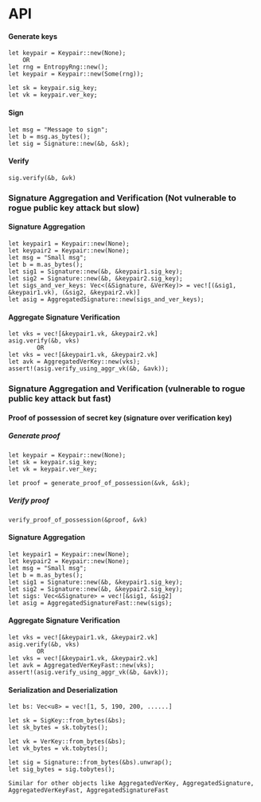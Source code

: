 # API

#### Generate keys
```
let keypair = Keypair::new(None);
    OR
let rng = EntropyRng::new();
let keypair = Keypair::new(Some(rng));

let sk = keypair.sig_key;
let vk = keypair.ver_key;
```

#### Sign
```
let msg = "Message to sign";
let b = msg.as_bytes();
let sig = Signature::new(&b, &sk);
```

#### Verify
```
sig.verify(&b, &vk)
```


### Signature Aggregation and Verification (Not vulnerable to rogue public key attack but slow)
#### Signature Aggregation 
```
let keypair1 = Keypair::new(None);
let keypair2 = Keypair::new(None);
let msg = "Small msg";
let b = m.as_bytes();
let sig1 = Signature::new(&b, &keypair1.sig_key);
let sig2 = Signature::new(&b, &keypair2.sig_key);
let sigs_and_ver_keys: Vec<(&Signature, &VerKey)> = vec![(&sig1, &keypair1.vk), (&sig2, &keypair2.vk)]
let asig = AggregatedSignature::new(sigs_and_ver_keys);
```

#### Aggregate Signature Verification
```
let vks = vec![&keypair1.vk, &keypair2.vk]
asig.verify(&b, vks)
        OR
let vks = vec![&keypair1.vk, &keypair2.vk]
let avk = AggregatedVerKey::new(vks);
assert!(asig.verify_using_aggr_vk(&b, &avk));
```

### Signature Aggregation and Verification (vulnerable to rogue public key attack but fast)
#### Proof of possession of secret key (signature over verification key)
##### Generate proof
```
let keypair = Keypair::new(None);
let sk = keypair.sig_key;
let vk = keypair.ver_key;

let proof = generate_proof_of_possession(&vk, &sk);
```

##### Verify proof
```
verify_proof_of_possession(&proof, &vk)
```

#### Signature Aggregation 
```
let keypair1 = Keypair::new(None);
let keypair2 = Keypair::new(None);
let msg = "Small msg";
let b = m.as_bytes();
let sig1 = Signature::new(&b, &keypair1.sig_key);
let sig2 = Signature::new(&b, &keypair2.sig_key);
let sigs: Vec<&Signature> = vec![&sig1, &sig2]
let asig = AggregatedSignatureFast::new(sigs);
```

#### Aggregate Signature Verification
```
let vks = vec![&keypair1.vk, &keypair2.vk]
asig.verify(&b, vks)
        OR
let vks = vec![&keypair1.vk, &keypair2.vk]
let avk = AggregatedVerKeyFast::new(vks);
assert!(asig.verify_using_aggr_vk(&b, &avk));
```

#### Serialization and Deserialization
```
let bs: Vec<u8> = vec![1, 5, 190, 200, ......]

let sk = SigKey::from_bytes(&bs);
let sk_bytes = sk.tobytes();

let vk = VerKey::from_bytes(&bs);
let vk_bytes = vk.tobytes();

let sig = Signature::from_bytes(&bs).unwrap();
let sig_bytes = sig.tobytes();

Similar for other objects like AggregatedVerKey, AggregatedSignature, AggregatedVerKeyFast, AggregatedSignatureFast  
```
